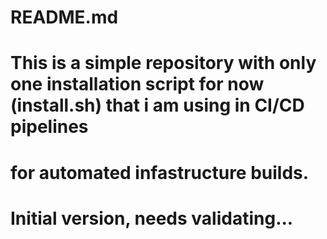 # README.md
#
# This is a simple repository with only one installation script for now (install.sh) that i am using in CI/CD pipelines 
# for automated infastructure builds.
# 
# Initial version, needs validating...
#
#
#
